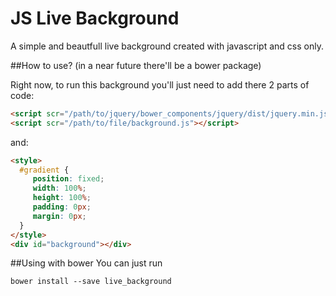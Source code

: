 # JS Live Background
A simple and beautfull live background created with javascript and css only.


##How to use?
(in a near future there'll be a bower package)

Right now, to run this background you'll just need to add there 2 parts of code:
```html
<script scr="/path/to/jquery/bower_components/jquery/dist/jquery.min.js"></script> <!-- feel free to use your own jquery -->
<script scr="/path/to/file/background.js"></script>
```

and:
```html
<style>
  #gradient {
     position: fixed;
     width: 100%;
     height: 100%;
     padding: 0px;
     margin: 0px;
  }
</style>
<div id="background"></div>
```


##Using with bower
You can just run
```
bower install --save live_background
```
